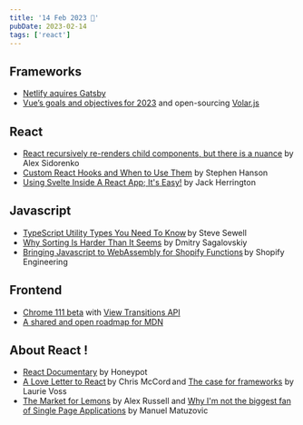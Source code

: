 ```yaml
---
title: '14 Feb 2023 🌹'
pubDate: 2023-02-14
tags: ['react']
---
```


## Frameworks 
* [Netlify aquires Gatsby](https://www.netlify.com/press/netlify-acquires-gatsby-inc-to-accelerate-adoption-of-composable-web-architectures)
* [Vue’s goals and objectives for 2023](https://www.youtube.com/watch?v=OrT0tHGXyqE) and open-sourcing [Volar.js](https://blog.vuejs.org/posts/volar-a-new-beginning.html) 

## React
* [React recursively re-renders child components, but there is a nuance](https://alexsidorenko.com/blog/react-render-children-prop) by Alex Sidorenko 
* [Custom React Hooks and When to Use Them](https://thoughtbot.com/blog/custom-react-hooks) by Stephen Hanson 
* [Using Svelte Inside A React App; It's Easy!](https://www.youtube.com/watch?v=FrusJNycQvk) by Jack Herrington 

## Javascript
* [TypeScript Utility Types You Need To Know](https://www.builder.io/blog/utility-types) by Steve Sewell 
* [Why Sorting Is Harder Than It Seems](https://www.getgrist.com/blog/why-sorting-is-harder-than-it-seems) by Dmitry Sagalovskiy 
* [Bringing Javascript to WebAssembly for Shopify Functions](https://shopify.engineering/javascript-in-webassembly-for-shopify-functions) by Shopify Engineering  

## Frontend 
* [Chrome 111 beta](https://developer.chrome.com/blog/chrome-111-beta) with [View Transitions API](https://developer.chrome.com/docs/web-platform/view-transitions) 
* [A shared and open roadmap for MDN](https://blog.mozilla.org/en/mozilla/mdn-web-documentation-collaboration) 

## About React ! 
* [React Documentary](https://www.youtube.com/watch?v=8pDqJVdNa44) by Honeypot 
* [A Love Letter to React](https://fly.io/blog/love-letter-react/) by Chris McCord and [The case for frameworks](https://seldo.com/posts/the_case_for_frameworks) by Laurie Voss 
* [The Market for Lemons](https://infrequently.org/2023/02/the-market-for-lemons) by Alex Russell and [Why I'm not the biggest fan of Single Page Applications](https://www.matuzo.at/blog/2023/single-page-applications-criticism) by Manuel Matuzovic
